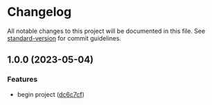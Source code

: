 # Changelog

All notable changes to this project will be documented in this file. See [standard-version](https://github.com/conventional-changelog/standard-version) for commit guidelines.

## 1.0.0 (2023-05-04)


### Features

* begin project ([dc6c7cf](https://github.com/OfficialCRUGG/xenyria.js/commit/dc6c7cfb258b3961ea86940b27cf16cdad5e529e))
